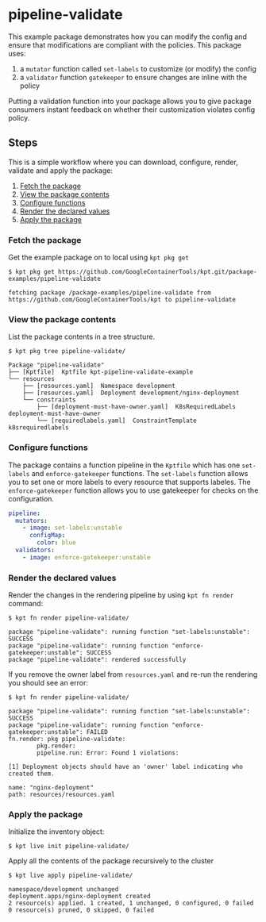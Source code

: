 # pipeline-validate

This example package demonstrates how you can modify the config and ensure that
modifications are compliant with the policies. This package uses:

1. a `mutator` function called `set-labels` to customize (or modify) the config
2. a `validator` function `gatekeeper` to ensure changes are inline with the
   policy

Putting a validation function into your package allows you to give package
consumers instant feedback on whether their customization violates config
policy.

## Steps

This is a simple workflow where you can download, configure, render, validate
and apply the package:

1. [Fetch the package](#fetch-the-package)
2. [View the package contents](#view-the-package-contents)
3. [Configure functions](#configure-functions)
4. [Render the declared values](#render-the-declared-values)
5. [Apply the package](#apply-the-package)

### Fetch the package

Get the example package on to local using `kpt pkg get`

```shell
$ kpt pkg get https://github.com/GoogleContainerTools/kpt.git/package-examples/pipeline-validate

fetching package /package-examples/pipeline-validate from https://github.com/GoogleContainerTools/kpt to pipeline-validate
```

### View the package contents

List the package contents in a tree structure.

```shell
$ kpt pkg tree pipeline-validate/

Package "pipeline-validate"
├── [Kptfile]  Kptfile kpt-pipeline-validate-example
└── resources
    ├── [resources.yaml]  Namespace development
    ├── [resources.yaml]  Deployment development/nginx-deployment
    └── constraints
        ├── [deployment-must-have-owner.yaml]  K8sRequiredLabels deployment-must-have-owner
        └── [requiredlabels.yaml]  ConstraintTemplate k8srequiredlabels
```

### Configure functions

The package contains a function pipeline in the `Kptfile` which has one
`set-labels` and `enforce-gatekeeper` functions. The `set-labels` function
allows you to set one or more labels to every resource that supports labeles.
The `enforce-gatekeeper` function allows you to use gatekeeper for checks on the
configuration.

```yaml
pipeline:
  mutators:
    - image: set-labels:unstable
      configMap:
        color: blue
  validators:
    - image: enforce-gatekeeper:unstable
```

### Render the declared values

Render the changes in the rendering pipeline by using `kpt fn render` command:

```shell
$ kpt fn render pipeline-validate/

package "pipeline-validate": running function "set-labels:unstable": SUCCESS
package "pipeline-validate": running function "enforce-gatekeeper:unstable": SUCCESS
package "pipeline-validate": rendered successfully
```

If you remove the owner label from `resources.yaml` and re-run the rendering you
should see an error:

```shell
$ kpt fn render pipeline-validate/

package "pipeline-validate": running function "set-labels:unstable": SUCCESS
package "pipeline-validate": running function "enforce-gatekeeper:unstable": FAILED
fn.render: pkg pipeline-validate:
        pkg.render:
        pipeline.run: Error: Found 1 violations:

[1] Deployment objects should have an 'owner' label indicating who created them.

name: "nginx-deployment"
path: resources/resources.yaml
```

### Apply the package

Initialize the inventory object:

```shell
$ kpt live init pipeline-validate/
```

Apply all the contents of the package recursively to the cluster

```shell
$ kpt live apply pipeline-validate/

namespace/development unchanged
deployment.apps/nginx-deployment created
2 resource(s) applied. 1 created, 1 unchanged, 0 configured, 0 failed
0 resource(s) pruned, 0 skipped, 0 failed
```
